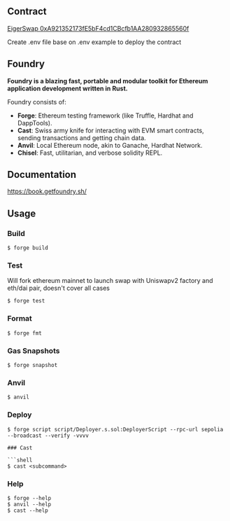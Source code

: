 ## Contract
[EigerSwap 0xA921352173fE5bF4cd1CBcfb1AA280932865560f](https://sepolia.etherscan.io/address/0xA921352173fE5bF4cd1CBcfb1AA280932865560f)

Create .env file base on .env example to deploy the contract

## Foundry

**Foundry is a blazing fast, portable and modular toolkit for Ethereum application development written in Rust.**

Foundry consists of:

-   **Forge**: Ethereum testing framework (like Truffle, Hardhat and DappTools).
-   **Cast**: Swiss army knife for interacting with EVM smart contracts, sending transactions and getting chain data.
-   **Anvil**: Local Ethereum node, akin to Ganache, Hardhat Network.
-   **Chisel**: Fast, utilitarian, and verbose solidity REPL.

## Documentation

https://book.getfoundry.sh/

## Usage

### Build

```shell
$ forge build
```

### Test

Will fork ethereum mainnet to launch swap with Uniswapv2 factory and eth/dai pair, doesn't cover all cases

```shell
$ forge test
```

### Format

```shell
$ forge fmt
```

### Gas Snapshots

```shell
$ forge snapshot
```

### Anvil

```shell
$ anvil
```

### Deploy

```shell
$ forge script script/Deployer.s.sol:DeployerScript --rpc-url sepolia --broadcast --verify -vvvv

### Cast

```shell
$ cast <subcommand>
```

### Help

```shell
$ forge --help
$ anvil --help
$ cast --help
```
